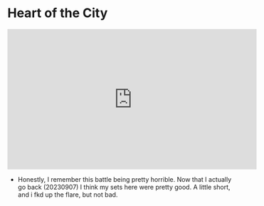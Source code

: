 # Heart of the City

<iframe width="560" height="315" src="https://www.youtube.com/embed/u9tLIXNOero?si=2M8jmp5H1og2FDj3" title="YouTube video player" frameborder="0" allow="accelerometer; autoplay; clipboard-write; encrypted-media; gyroscope; picture-in-picture; web-share" allowfullscreen></iframe>

- Honestly, I remember this battle being pretty horrible. Now that I actually go back (20230907) I think my sets here were pretty good. A little short, and i fkd up the flare, but not bad.
